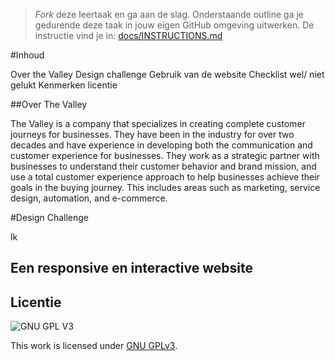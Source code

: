 > _Fork_ deze leertaak en ga aan de slag. Onderstaande outline ga je gedurende deze taak in jouw eigen GitHub omgeving uitwerken. De instructie vind je in: [docs/INSTRUCTIONS.md](docs/INSTRUCTIONS.md)

#Inhoud

Over the Valley
Design challenge
Gebruik van de website
Checklist wel/ niet gelukt
Kenmerken
licentie

##Over The Valley

The Valley is a company that specializes in creating complete customer journeys for businesses. They have been in the industry for over two decades and have experience in developing both the communication and customer experience for businesses. They work as a strategic partner with businesses to understand their customer behavior and brand mission, and use a total customer experience approach to help businesses achieve their goals in the buying journey. This includes areas such as marketing, service design, automation, and e-commerce.


<!-- Geef je project een titel en schrijf in één zin wat het is -->
 #Design Challenge
 
 
 lk





## Een responsive en interactive website
<!-- In de Beschrijving staat hoe je project er uit ziet, hoe het werkt en wat je er mee kan. -->
<!-- Voeg een mooie poster visual toe 📸 -->
<!-- Voeg een link toe naar Github Pages 🌐-->

## 
<!-- Bij Kenmerken staat welke technieken zijn gebruikt en hoe. Wat is de HTML structuur? Wat zijn de belangrijkste dingen in CSS? Wat is er met JS gedaan en hoe? -->


## Licentie

![GNU GPL V3](https://www.gnu.org/graphics/gplv3-127x51.png)

This work is licensed under [GNU GPLv3](./LICENSE).
